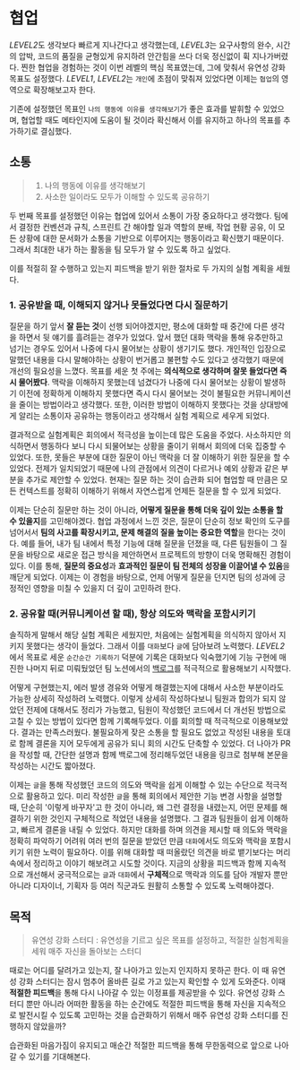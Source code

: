 # 협업

*LEVEL2*도 생각보다 빠르게 지나간다고 생각했는데, *LEVEL3*는 요구사항의 완수, 시간의 압박, 코드의 품질을 균형있게 유지하려 안간힘을 쓰다 더욱 정신없이 휙 지나가버렸다. 찐한 협업을 경험하는 것이 이번 레벨의 핵심 목표였는데, 그에 맞춰서 유연성 강화 목표도 설정했다. _LEVEL1_, *LEVEL2*는 `개인`에 초점이 맞춰져 있었다면 이제는 `협업`의 영역으로 확장해보고자 한다.

기존에 설정했던 목표인 `나의 행동에 이유를 생각해보기`가 좋은 효과를 발휘할 수 있었으며, 협업할 때도 메타인지에 도움이 될 것이라 확신해서 이를 유지하고 하나의 목표를 추가하기로 결심했다.

## 소통

> 1. 나의 행동에 이유를 생각해보기
> 2. 사소한 일이라도 모두가 이해할 수 있도록 공유하기

두 번째 목표를 설정했던 이유는 협업에 있어서 소통이 가장 중요하다고 생각했다. 팀에서 결정한 컨벤션과 규칙, 스프린트 간 해야할 일과 역할의 분배, 작업 현황 공유, 이 모든 상황에 대한 문서화가 소통을 기반으로 이루어지는 행동이라고 확신했기 때문이다. 그래서 최대한 내가 하는 활동을 팀 모두가 알 수 있도록 하고 싶었다.

이를 적절히 잘 수행하고 있는지 피드백을 받기 위한 절차로 두 가지의 실험 계획을 세웠다.

### 1. 공유받을 때, 이해되지 않거나 못들었다면 다시 질문하기

질문을 하기 앞서 **잘 듣는 것**이 선행 되어야겠지만, 평소에 대화할 때 중간에 다른 생각을 하면서 뒷 얘기를 흘려듣는 경우가 있었다. 앞서 했던 대화 맥락을 통해 유추만하고 넘기는 경우도 있어서 나중에 다시 물어보는 상황이 생기기도 했다. 개인적인 입장으로 말했던 내용을 다시 말해야하는 상황이 번거롭고 불편할 수도 있다고 생각했기 때문에 개선의 필요성을 느꼈다. 목표를 세운 첫 주에는 **의식적으로 생각하며 잘못 들었다면 즉시 물어봤다**. 맥락을 이해하지 못했는데 넘겼다가 나중에 다시 물어보는 상황이 발생하기 이전에 정확하게 이해하지 못했다면 즉시 다시 물어보는 것이 불필요한 커뮤니케이션을 줄이는 방법이라고 생각했다. 또한, 이러한 방법이 이해하지 못했다는 것을 상대방에게 알리는 소통이자 공유하는 행동이라고 생각해서 실험 계획으로 세우게 되었다.

결과적으로 실험계획은 회의에서 적극성을 높이는데 많은 도움을 주었다. 사소하지만 의식하면서 행동하다 보니 다시 되물어보는 상황을 줄이기 위해서 회의에 더욱 집중할 수 있었다. 또한, 못들은 부분에 대한 질문이 아닌 맥락을 더 잘 이해하기 위한 질문을 할 수 있었다. 전제가 일치되었기 때문에 나의 관점에서 의견이 다르거나 예외 상황과 같은 부분을 추가로 제안할 수 있었다. 현재는 질문 하는 것이 습관화 되어 협업할 때 만큼은 모든 컨텍스트를 정확히 이해하기 위해서 자연스럽게 언제든 질문을 할 수 있게 되었다.

이제는 단순히 질문만 하는 것이 아니라, **어떻게 질문을 통해 더욱 깊이 있는 소통을 할 수 있을지**를 고민해야겠다. 협업 과정에서 느낀 것은, 질문이 단순히 정보 확인의 도구를 넘어서서 **팀의 사고를 확장시키고, 문제 해결의 질을 높이는 중요한 역할**을 한다는 것이다. 예를 들어, 내가 팀 내에서 특정 기능에 대해 질문을 던졌을 때, 다른 팀원들이 그 질문을 바탕으로 새로운 접근 방식을 제안하면서 프로젝트의 방향이 더욱 명확해진 경험이 있다. 이를 통해, **질문의 중요성**과 **효과적인 질문이 팀 전체의 성장을 이끌어낼 수 있음**을 깨닫게 되었다. 이제는 이 경험을 바탕으로, 언제 어떻게 질문을 던지면 팀의 성과에 긍정적인 영향을 미칠 수 있을지 더 깊이 고민하려 한다.

### 2. 공유할 때(커뮤니케이션 할 때), 항상 의도와 맥락을 포함시키기

솔직하게 말해서 해당 실험 계획은 세웠지만, 처음에는 실험계획을 의식하지 않아서 지키지 못했다는 생각이 들었다. 그래서 이를 `대화`보다 `글`에 담아보려 노력했다. *LEVEL2*에서 목표로 세운 `순간순간 기록하기` 덕분에 기록은 대화보다 익숙했기에 기능 구현에 매진한 나머지 뒤로 미뤄뒀었던 팀 노션에서의 [백로그](https://paper-mass-5ff.notion.site/e4d30c758a4c4acd8aa096dfaa5e62a6?v=efbf9fd012f541bead659aebd26e0c8b&pvs=4)를 적극적으로 활용해보기 시작했다.

어떻게 구현했는지, 에러 발생 경유와 어떻게 해결했는지에 대해서 사소한 부분이라도 가능한 상세히 작성하려 노력했다. 이렇게 상세히 작성하다보니 팀원과 합의가 되지 않았던 전제에 대해서도 정리가 가능했고, 팀원이 작성했던 코드에서 더 개선된 방법으로 고칠 수 있는 방법이 있다면 함께 기록해두었다. 이를 회의할 때 적극적으로 이용해보았다. 결과는 만족스러웠다. 불필요하게 잦은 소통을 할 필요도 없었고 작성된 내용을 토대로 함께 결론을 지어 모두에게 공유가 되니 회의 시간도 단축할 수 있었다. 더 나아가 PR을 작성할 때, 간단한 설명과 함께 백로그에 정리해두었던 내용을 링크로 첨부해 본문을 작성하는 시간도 짧아졌다.

이제는 `글`을 통해 작성했던 코드의 의도와 맥락을 쉽게 이해할 수 있는 수단으로 적극적으로 활용하고 있다. 미리 작성한 `글`을 통해 회의에서 제안한 기능 변경 사항을 설명할 때, 단순히 '이렇게 바꾸자'고 한 것이 아니라, 왜 그런 결정을 내렸는지, 어떤 문제를 해결하기 위한 것인지 구체적으로 적었던 내용을 설명했다. 그 결과 팀원들이 쉽게 이해하고, 빠르게 결론을 내릴 수 있었다. 하지만 대화를 하며 의견을 제시할 때 의도와 맥락을 정확히 파악하기 어려워 여러 번의 질문을 받았던 만큼 `대화`에서도 의도와 맥락을 포함시키기 위한 노력이 필요하다. 이를 위해 대화할 때 떠올랐던 의견을 바로 뱉기보다는 머리속에서 정리하고 이야기 해보려고 시도할 것이다. 지금의 상황을 피드백과 함께 지속적으로 개선해서 궁극적으로는 `글`과 `대화`에서 **구체적**으로 맥락과 의도를 담아 개발자 뿐만아니라 디자이너, 기획자 등 여러 직군과도 원활히 소통할 수 있도록 노력해야겠다.

## 목적

> 유연성 강화 스터디 : 유연성을 기르고 싶은 목표를 설정하고, 적절한 실험계획을 세워 매주 자신을 돌아보는 스터디

때로는 어디를 달려가고 있는지, 잘 나아가고 있는지 인지하지 못하곤 한다. 이 때 유연성 강화 스터디는 잠시 멈추어 올바른 길로 가고 있는지 확인할 수 있게 도와준다. 이때 **적절한 피드백**을 통해 다시 나아갈 수 있는 이정표를 제공받을 수 있다. 유연성 강화 스터디 뿐만 아니라 어떠한 활동을 하는 순간에도 적절한 피드백을 통해 자신을 지속적으로 발전시킬 수 있도록 고민하는 것을 습관화하기 위해서 매주 유연성 강화 스터디를 진행하지 않았을까?

습관화된 마음가짐이 유지되고 매순간 적절한 피드백을 통해 무한동력으로 앞으로 나아갈 수 있기를 기대해본다.
